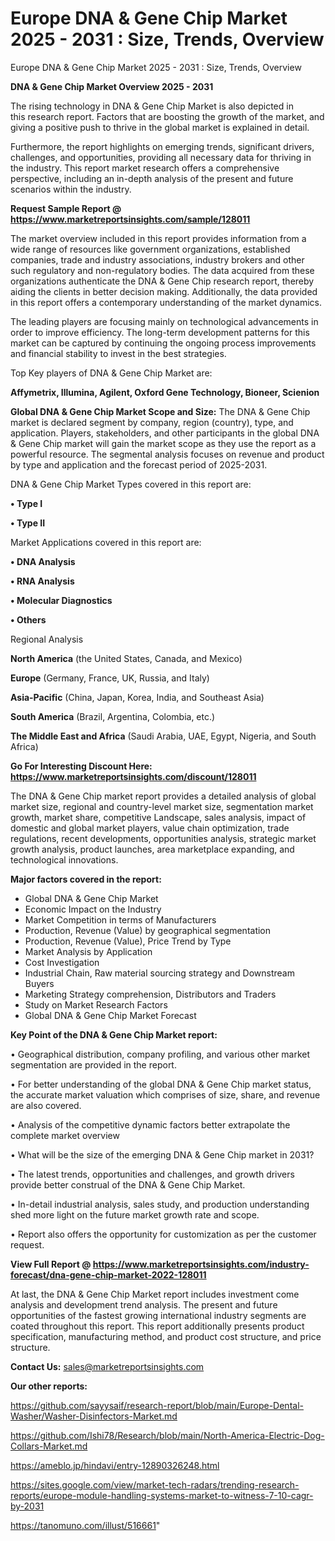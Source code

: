 # Europe DNA & Gene Chip Market 2025 - 2031 : Size, Trends, Overview
Europe DNA & Gene Chip Market 2025 - 2031 : Size, Trends, Overview

<Strong> DNA & Gene Chip Market Overview 2025 - 2031</strong>

The rising technology in DNA & Gene Chip Market is also depicted in this research report. Factors that are boosting the growth of the market, and giving a positive push to thrive in the global market is explained in detail.

Furthermore, the report highlights on emerging trends, significant drivers, challenges, and opportunities, providing all necessary data for thriving in the industry. This report market research offers a comprehensive perspective, including an in-depth analysis of the present and future scenarios within the industry.

<strong>Request Sample Report @ <a href=https://www.marketreportsinsights.com/sample/128011>https://www.marketreportsinsights.com/sample/128011</a></strong>

The market overview included in this report provides information from a wide range of resources like government organizations, established companies, trade and industry associations, industry brokers and other such regulatory and non-regulatory bodies. The data acquired from these organizations authenticate the DNA & Gene Chip research report, thereby aiding the clients in better decision making. Additionally, the data provided in this report offers a contemporary understanding of the market dynamics.

The leading players are focusing mainly on technological advancements in order to improve efficiency. The long-term development patterns for this market can be captured by continuing the ongoing process improvements and financial stability to invest in the best strategies.

Top Key players of DNA & Gene Chip Market are:

<strong>Affymetrix, Illumina, Agilent, Oxford Gene Technology, Bioneer, Scienion</strong>

<strong><b>Global DNA & Gene Chip Market Scope and Size:</b></strong>
The DNA & Gene Chip market is declared segment by company, region (country), type, and application. Players, stakeholders, and other participants in the global DNA & Gene Chip market will gain the market scope as they use the report as a powerful resource. The segmental analysis focuses on revenue and product by type and application and the forecast period of 2025-2031.

DNA & Gene Chip Market Types covered in this report are:

<strong>• Type I

• Type II</strong>

Market Applications covered in this report are:

<strong>• DNA Analysis

• RNA Analysis

• Molecular Diagnostics

• Others</strong> 

Regional Analysis

<strong>North America</strong> (the United States, Canada, and Mexico)

<strong>Europe</strong> (Germany, France, UK, Russia, and Italy)

<strong>Asia-Pacific</strong> (China, Japan, Korea, India, and Southeast Asia)

<strong>South America</strong> (Brazil, Argentina, Colombia, etc.)

<strong>The Middle East and Africa</strong> (Saudi Arabia, UAE, Egypt, Nigeria, and South Africa)

<strong>Go For Interesting Discount Here: <a href=https://www.marketreportsinsights.com/discount/128011>https://www.marketreportsinsights.com/discount/128011</a></strong>

The DNA & Gene Chip market report provides a detailed analysis of global market size, regional and country-level market size, segmentation market growth, market share, competitive Landscape, sales analysis, impact of domestic and global market players, value chain optimization, trade regulations, recent developments, opportunities analysis, strategic market growth analysis, product launches, area marketplace expanding, and technological innovations.

<strong><b>Major factors covered in the report:</b></strong>
<ul>
  <li>Global DNA & Gene Chip Market </li>
  <li>Economic Impact on the Industry</li>
  <li>Market Competition in terms of Manufacturers</li>
  <li>Production, Revenue (Value) by geographical segmentation</li>
  <li>Production, Revenue (Value), Price Trend by Type</li>
  <li>Market Analysis by Application</li>
  <li>Cost Investigation</li>
  <li>Industrial Chain, Raw material sourcing strategy and Downstream Buyers</li>
  <li>Marketing Strategy comprehension, Distributors and Traders</li>
  <li>Study on Market Research Factors</li>
  <li>Global DNA & Gene Chip Market Forecast</li>
</ul>

<strong><b>Key Point of the DNA & Gene Chip Market report:</b></strong>

• Geographical distribution, company profiling, and various other market segmentation are provided in the report.

• For better understanding of the global DNA & Gene Chip market status, the accurate market valuation which comprises of size, share, and revenue are also covered.

• Analysis of the competitive dynamic factors better extrapolate the complete market overview

• What will be the size of the emerging DNA & Gene Chip market in 2031?

• The latest trends, opportunities and challenges, and growth drivers provide better construal of the DNA & Gene Chip Market.

• In-detail industrial analysis, sales study, and production understanding shed more light on the future market growth rate and scope.

• Report also offers the opportunity for customization as per the customer request.

<strong><b>View Full Report @ <a href=https://www.marketreportsinsights.com/industry-forecast/dna-gene-chip-market-2022-128011>https://www.marketreportsinsights.com/industry-forecast/dna-gene-chip-market-2022-128011</a></b></strong>


At last, the DNA & Gene Chip Market report includes investment come analysis and development trend analysis. The present and future opportunities of the fastest growing international industry segments are coated throughout this report. This report additionally presents product specification, manufacturing method, and product cost structure, and price structure.

<strong>Contact Us:</strong>
sales@marketreportsinsights.com

<strong>Our other reports:</strong>

<a href=https://github.com/sayysaif/research-report/blob/main/Europe-Dental-Washer/Washer-Disinfectors-Market.md>https://github.com/sayysaif/research-report/blob/main/Europe-Dental-Washer/Washer-Disinfectors-Market.md</a>

<a href=https://github.com/Ishi78/Research/blob/main/North-America-Electric-Dog-Collars-Market.md>https://github.com/Ishi78/Research/blob/main/North-America-Electric-Dog-Collars-Market.md</a>

<a href=https://ameblo.jp/hindavi/entry-12890326248.html>https://ameblo.jp/hindavi/entry-12890326248.html</a>

<a href=https://sites.google.com/view/market-tech-radars/trending-research-reports/europe-module-handling-systems-market-to-witness-7-10-cagr-by-2031>https://sites.google.com/view/market-tech-radars/trending-research-reports/europe-module-handling-systems-market-to-witness-7-10-cagr-by-2031</a>

<a href=https://tanomuno.com/illust/516661>https://tanomuno.com/illust/516661</a>"
